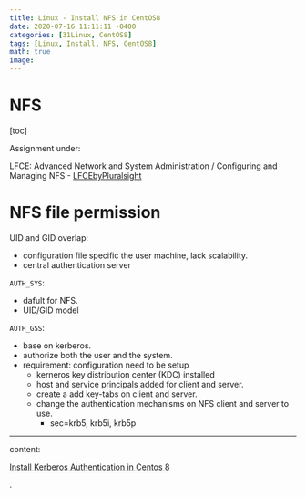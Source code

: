 ```yaml
---
title: Linux - Install NFS in CentOS8
date: 2020-07-16 11:11:11 -0400
categories: [31Linux, CentOS8]
tags: [Linux, Install, NFS, CentOS8]
math: true
image:
---
```



# NFS

[toc]

Assignment under:

LFCE: Advanced Network and System Administration / Configuring and Managing NFS - [LFCEbyPluralsight](https://app.pluralsight.com/library/courses/advanced-network-system-administration-lfce/table-of-contents)


# NFS file permission

UID and GID overlap:
- configuration file specific the user machine, lack scalability.
- central authentication server

`AUTH_SYS`:
- dafult for NFS.
- UID/GID model

`AUTH_GSS`:
- base on kerberos.
- authorize both the user and the system.
- requirement: configuration need to be setup
  - kerneros key distribution center (KDC) installed
  - host and service principals added for client and server.
  - create a add key-tabs on client and server.
  - change the authentication mechanisms on NFS client and server to use.
    - sec=krb5, krb5i, krb5p

---

content:

[Install Kerberos Authentication in Centos 8](https://github.com/ocholuo/system/blob/master/linux/step/InstallKerberosAuthenticationinCentos8.md)


.
